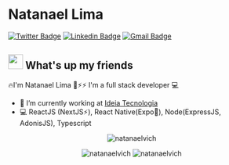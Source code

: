 # Natanael Lima
[![Twitter Badge](https://img.shields.io/badge/-@Natanaelvich-1ca0f1?style=flat-square&labelColor=1ca0f1&logo=twitter&logoColor=white&link=https://twitter.com/fhugoduarte)](https://twitter.com/fhugoduarte) [![Linkedin Badge](https://img.shields.io/badge/-Natanael-blue?style=flat-square&logo=Linkedin&logoColor=white&link=https://www.linkedin.com/in/natanael-lima%F0%9F%9A%80%F0%9F%94%A5-2618b418b/)](https://www.linkedin.com/in/hugo-duarte-3392bb153/) 
[![Gmail Badge](https://img.shields.io/badge/-taelima1997@gmail.com-c14438?style=flat-square&logo=Gmail&logoColor=white&link=mailto:taelima1997@gmail.com)](mailto:taelima1997@gmail.com)

## <img src="https://media.giphy.com/media/hvRJCLFzcasrR4ia7z/giphy.gif" width="30px"> What's up my friends
🔥I'm Natanael Lima 🚀⚡⚡
I'm a full stack developer :computer:

- :rocket:   I’m currently working at <a href="https://github.com/ideiasti" rel=noopener target="_blank">Ideia Tecnologia</a>
- :computer:   ReactJS (NextJS⚡️), React Native(Expo🤖), Node(ExpressJS, AdonisJS), Typescript


<p align="center"> 
  <img src="https://github-readme-stats.vercel.app/api?username=natanaelvich&show_icons=true&theme=dracula" alt="natanaelvich" /> 
</p>

<p align="center"> 
  <img src="https://github-readme-stats.vercel.app/api/pin/?username=natanaelvich&repo=won-games&show_owner=true&theme=dracula" alt="natanaelvich" /> 
<img src="https://github-readme-stats.vercel.app/api/pin/?username=natanaelvich&repo=college-integrator-project-mobile&show_owner=true&theme=dracula" alt="natanaelvich" />
</p>



